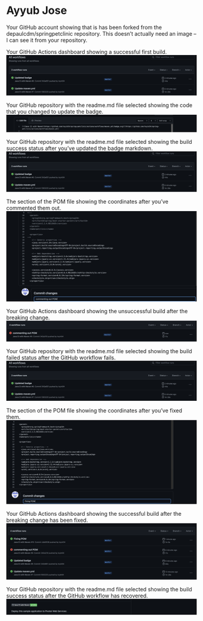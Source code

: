 
# Ayyub Jose
Your GitHub account showing that is has been forked from the depaulcdm/springpetclinic repository. This doesn’t actually need an image – I can see it
from your repository.

Your GitHub Actions dashboard showing a successful first build.
![Screen Capture #1](images/first-build.png)

Your GitHub repository with the readme.md file selected showing the code that you
changed to update the badge.
![Screen Capture #1](images/badge.png)

Your GitHub repository with the readme.md file selected showing the build success
status after you’ve updated the badge markdown.
![Screen Capture #1](images/first-build.png)

The section of the POM file showing the coordinates after you’ve commented them
out.
![Screen Capture #1](images/edited-pom.png)

Your GitHub Actions dashboard showing the unsuccessful build after the breaking
change.
![Screen Capture #1](images/failed-pom-build.png)

Your GitHub repository with the readme.md file selected showing the build failed
status after the GitHub workflow fails.
![Screen Capture #1](images/first-build.png)

The section of the POM file showing the coordinates after you’ve fixed them.
![Screen Capture #1](images/fix-read-pom.png)

Your GitHub Actions dashboard showing the successful build after the breaking
change has been fixed.
![Screen Capture #1](images/fixed-pom.png)

Your GitHub repository with the readme.md file selected showing the build success
status after the GitHub workflow has recovered.
![Screen Capture #1](images/final.png)